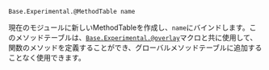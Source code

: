 ```
Base.Experimental.@MethodTable name
```

現在のモジュールに新しいMethodTableを作成し、`name`にバインドします。このメソッドテーブルは、[`Base.Experimental.@overlay`](@ref)マクロと共に使用して、関数のメソッドを定義することができ、グローバルメソッドテーブルに追加することなく使用できます。
